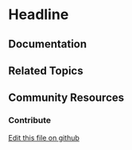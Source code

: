 # Headline

## Documentation


## Related Topics


## Community Resources


### Contribute

[Edit this file on github](https://github.com/olafk/controlpanel-documentation-docs/blob/master/md/72en/com_liferay_site_admin_web_portlet_SiteAdminPortlet/site_select_site_initializer.md)
